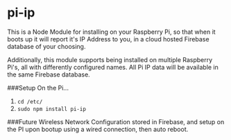 # pi-ip
This is a Node Module for installing on your Raspberry Pi, so that when it boots up it will report it's IP Address to you, in a cloud hosted Firebase database of your choosing.

Additionally, this module supports being installed on multiple Raspberry Pi's, all with differently configured names.  All Pi IP data will be available in the same Firebase database.

###Setup
On the Pi...

1. `cd /etc/`
2. `sudo npm install pi-ip`

###Future
Wireless Network Configuration stored in Firebase, and setup on the PI upon bootup using a wired connection, then auto reboot.

